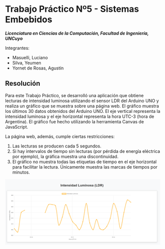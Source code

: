 # Trabajo Práctico Nº5 - Sistemas Embebidos

***Licenciatura en Ciencias de la Computación, Facultad de Ingeniería, UNCuyo***

Integrantes:
- Masuelli, Luciano
- Silva, Yeumen
- Yornet de Rosas, Agustín

## Resolución
Para este Trabajo Práctico, se desarrolló una aplicación que obtiene lecturas de intensidad luminosa utilizando el sensor LDR del Arduino UNO y realiza un gráfico que se muestra sobre una página web. El gráfico muestra los últimos 30 datos obtenidos del Arduino UNO. El eje vertical representa la intensidad luminosa y  el eje horizontal representa la hora UTC-3 (hora de Argentina). El gráfico fue hecho utilizando la herramienta Canvas de JavaScript.

La página web, además, cumple ciertas restricciones:

1. Las lecturas se producen cada 5 segundos.
2. Si hay intervalos de tiempo sin lecturas (por pérdida de energía eléctrica por ejemplo), la gráfica muestra una discontinuidad.
3. El gráfico no muestra todas las etiquetas de tiempo en el eje horizontal para facilitar la lectura. Únicamente muestra las marcas de tiempos por minutos.

![alt text](image.png)






 